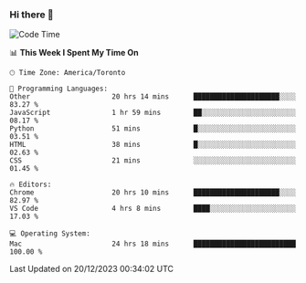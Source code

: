 ### Hi there 👋


<!--START_SECTION:waka-->
![Code Time](http://img.shields.io/badge/Code%20Time-1%2C496%20hrs%207%20mins-blue)

📊 **This Week I Spent My Time On** 

```text
🕑︎ Time Zone: America/Toronto

💬 Programming Languages: 
Other                    20 hrs 14 mins      █████████████████████░░░░   83.27 % 
JavaScript               1 hr 59 mins        ██░░░░░░░░░░░░░░░░░░░░░░░   08.17 % 
Python                   51 mins             █░░░░░░░░░░░░░░░░░░░░░░░░   03.51 % 
HTML                     38 mins             █░░░░░░░░░░░░░░░░░░░░░░░░   02.63 % 
CSS                      21 mins             ░░░░░░░░░░░░░░░░░░░░░░░░░   01.45 % 

🔥 Editors: 
Chrome                   20 hrs 10 mins      █████████████████████░░░░   82.97 % 
VS Code                  4 hrs 8 mins        ████░░░░░░░░░░░░░░░░░░░░░   17.03 % 

💻 Operating System: 
Mac                      24 hrs 18 mins      █████████████████████████   100.00 % 
```


 Last Updated on 20/12/2023 00:34:02 UTC
<!--END_SECTION:waka-->

<!--
**SillyPasty/SillyPasty** is a ✨ _special_ ✨ repository because its `README.md` (this file) appears on your GitHub profile.

Here are some ideas to get you started:

- 🔭 I’m currently working on ...
- 🌱 I’m currently learning ...
- 👯 I’m looking to collaborate on ...
- 🤔 I’m looking for help with ...
- 💬 Ask me about ...
- 📫 How to reach me: ...
- 😄 Pronouns: ...
- ⚡ Fun fact: ...
-->


